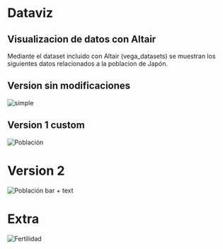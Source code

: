# Dataviz
## Visualizacion de datos con Altair
Mediante el dataset incluido con Altair (vega_datasets) se muestran los siguientes datos relacionados a la poblacion de Japón. 

## Version sin modificaciones  
![simple](https://raw.githubusercontent.com/GilbertoNavaMarcos/dataviz/main/svg/basic.svg)

## Version 1 custom
![Población](https://raw.githubusercontent.com/GilbertoNavaMarcos/dataviz/main/svg/poblacion.svg)

# Version 2 
![Población bar + text](https://raw.githubusercontent.com/GilbertoNavaMarcos/dataviz/main/svg/descrito.svg)

# Extra 
![Fertilidad](https://raw.githubusercontent.com/GilbertoNavaMarcos/dataviz/main/svg/fertilidad.svg)
